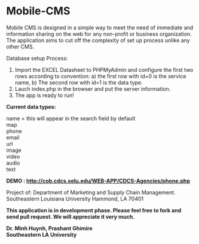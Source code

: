 # Mobile-CMS

Mobile CMS is designed in a simple way to meet the need of immediate and information sharing on the web for any non-profit or business organization. The application aims to cut off the complexity of set up process unlike any other CMS.

Database setup Process:

1. Import the EXCEL Datasheet to PHPMyAdmin and configure the first two rows according to convention: a) the first row with id=0 is the service name, b) The second row with id=1 is the data type.
2. Lauch index.php in the browser and put the server information.
3. The app is ready to run!

<strong>Current data types:</strong>

name = this will appear in the search field by default <br>
map<br>
phone<br>
email<br>
url<br>
image<br>
video<br>
audio<br>
text<br>

<strong>DEMO : http://cob.cdcs.selu.edu/WEB-APP/CDCS-Agencies/phone.php</strong>



Project of:
Department of Marketing and Supply Chain Management.
Southeastern Louisiana University
Hammond, LA 70401

<strong>This application is in development phase. Please feel free to fork and send pull request. We will appreciate it very much.</strong>

<strong>Dr. Minh Huynh, Prashant Ghimire<br>
Southeastern LA University</strong>
